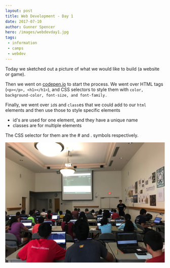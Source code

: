 ```yaml
---
layout: post
title: Web Development - Day 1
date: 2017-07-10
author: Gunner Spencer
hero: /images/webdevday1.jpg
tags:
 - information
 - camps
 - webdev
---
```


Today we sketched out a picture of what we would like to build (a website or game). 

Then we went on [codepen.io](https://codepen.io) to start the process. We went over HTML tags (`<p></p>, <h1></h1>`), and CSS selectors to style them with `color, background-color, font-size, and font-family.` 

Finally, we went over `id`s and `class`es that we could add to our `html` elements and then use those to style specific elements

- id's are used for one element, and they have a unique name
- classes are for multiple elements

The CSS selector for them are the # and . symbols respectively.

![Image](/images/webdevday1.jpg)